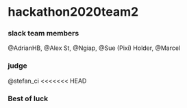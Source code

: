 # hackathon2020team2

### slack team members
@AdrianHB, @Alex St, @Ngiap, @Sue (Pixi) Holder, @Marcel
### judge
@stefan_ci
<<<<<<< HEAD

### Best of luck


